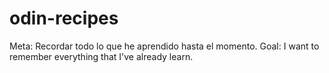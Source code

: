 # odin-recipes
Meta: Recordar todo lo que he aprendido hasta el momento.
Goal: I want to remember everything that I've already learn.